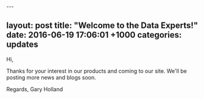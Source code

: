 <!-- vscode-markdown-toc -->
<!-- /vscode-markdown-toc -->---
layout: post
title:  "Welcome to the Data Experts!"
date:   2016-06-19 17:06:01 +1000
categories: updates
---
Hi,

Thanks for your interest in our products and coming to our site.  We'll be posting more news and blogs soon.

Regards,
Gary Holland
